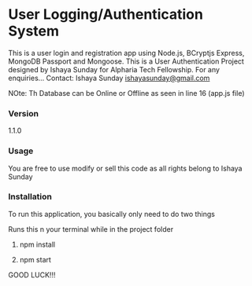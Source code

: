 # User Logging/Authentication System

This is a user login and registration app using Node.js, BCryptjs Express, MongoDB Passport and Mongoose. 
This is a User Authentication Project designed by Ishaya Sunday for Alpharia Tech Fellowship.
For any enquiries...
Contact: Ishaya Sunday
ishayasunday@gmail.com

NOte:
Th Database can be Online or Offline as seen in line 16 (app.js file)

### Version
1.1.0

### Usage
You are free to use modify or sell this code as all rights belong to Ishaya Sunday

### Installation

To run this application, you basically only need to do two things

Runs this n your terminal while in the project folder
1. npm install

2. npm start

 GOOD LUCK!!!